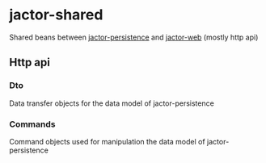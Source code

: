 # jactor-shared
Shared beans between [jactor-persistence](https://github.com/jactor-rises/jactor-modules/tree/main/persistence) and
[jactor-web](https://github.com/jactor-rises/jactor-modules/tree/main/web) (mostly http api)

## Http api

### Dto
Data transfer objects for the data model of jactor-persistence

### Commands
Command objects used for manipulation the data model of jactor-persistence
